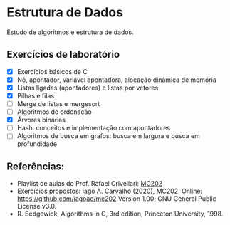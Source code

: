 # Estrutura de Dados
Estudo de algoritmos e estrutura de dados.

## Exercícios de laboratório
- [x] Exercícios básicos de C 
- [x] Nó, apontador, variável apontadora, alocação dinâmica de memória 
- [x] Listas ligadas (apontadores) e listas por vetores 
- [x] Pilhas e filas
- [ ] Merge de listas e mergesort
- [ ] Algoritmos de ordenação
- [x] Árvores binárias
- [ ] Hash: conceitos e implementação com apontadores
- [ ] Algoritmos de busca em grafos: busca em largura e busca em profundidade
  
## Referências:
* Playlist de aulas do Prof. Rafael Crivellari: [MC202](https://www.youtube.com/playlist?list=PLCl-VIWW2J7KryitdrtAirfqJZ_p0wNVC)
* Exercícios propostos: Iago A. Carvalho (2020), MC202. Online: https://github.com/iagoac/mc202 Version 1.00; GNU General Public License v3.0.
* R. Sedgewick, Algorithms in C, 3rd edition, Princeton University, 1998. 
